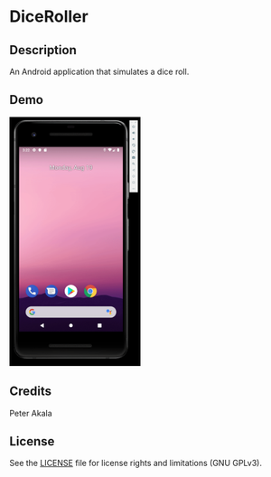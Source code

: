 # DiceRoller

## Description

An Android application that simulates a dice roll.

## Demo

<img src='dice_roller_demo.gif' width="232" height="441" title='DiceRoller animated demo' width='' alt='DiceRoller demo' />

## Credits

Peter Akala

## License

See the [LICENSE](LICENSE.md) file for license rights and limitations (GNU GPLv3).

